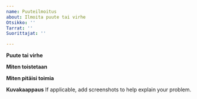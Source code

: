 ```yaml
---
name: Puuteilmoitus
about: Ilmoita puute tai virhe
Otsikko: ''
Tarrat: ''
Suorittajat: ''

---
```


**Puute tai virhe**


**Miten toistetaan**


**Miten pitäisi toimia**


**Kuvakaappaus**
If applicable, add screenshots to help explain your problem.

